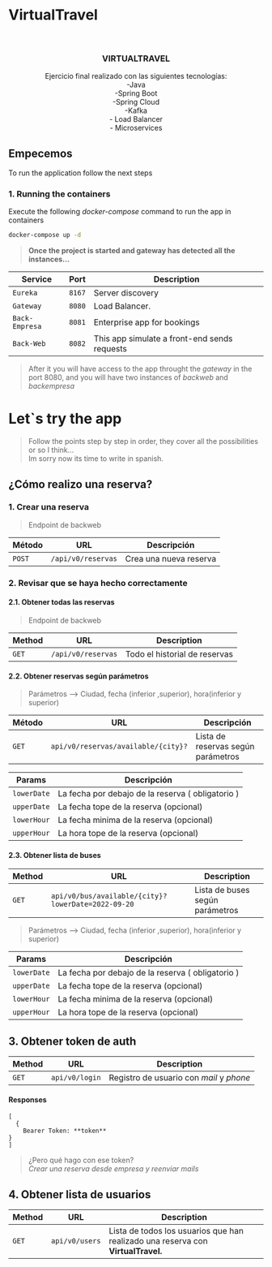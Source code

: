 # VirtualTravel

<br />
<div align="center">
  <h3 align="center">VIRTUALTRAVEL</h3>
  <p align="center">
Ejercicio final realizado con las siguientes tecnologías:<br/>
-Java
<br/>
-Spring Boot
<br/>
-Spring Cloud
<br/>
-Kafka
<br/>
- Load Balancer
<br/>
- Microservices
 </p>
</div>

## Empecemos
To run the application follow the next steps

### 1. Running the containers
Execute the following *docker-compose* command to run the app in containers
  ```sh
  docker-compose up -d
  ```
> **Once the project is started and gateway has detected all the instances...**

| Service   | Port                           | Description                             |
| -------- | ------------------------ | --------------------------------|
| `Eureka`    | `8167`|  Server discovery|
| `Gateway` | `8080`| Load Balancer.|
| `Back-Empresa` | `8081`| Enterprise app for bookings|
| `Back-Web` | `8082`| This app simulate a front-end sends requests|

> After it you will have  access to the app throught the *gateway* in the port 8080, and you will have two instances of *backweb* and *backempresa*

# Let`s try the app
> Follow the points step by step in order, they cover all the possibilities or so I think...<br/>
> Im sorry now its time to write in spanish.

## ¿Cómo realizo una reserva?

### 1. Crear una reserva
> Endpoint de backweb

| Método   | URL                                      | Descripción                              |
| -------- | ---------------------------------------- | ---------------------------------------- |
| `POST`    | `/api/v0/reservas`                      | Crea una nueva reserva                    |
### 2. Revisar que se haya hecho correctamente
#### 2.1. Obtener todas las reservas
> Endpoint de backweb

| Method   | URL                                      | Description                              |
| -------- | ---------------------------------------- | ---------------------------------------- |
| `GET`    | `/api/v0/reservas`         | Todo el historial de reservas        |
#### 2.2. Obtener reservas según parámetros
> Parámetros --> Ciudad, fecha (inferior ,superior), hora(inferior y superior)

| Método   | URL                                      | Descripción                              |
| -------- | ---------------------------------------- | ---------------------------------------- |
| `GET`    | `api/v0/reservas/available/{city}?`| Lista de reservas según parámetros|

| Params   | Descripción                               |
| -------- | ---------------------------------------- |
| `lowerDate`    | La fecha por debajo de la reserva ( obligatorio ) |
| `upperDate`    | La fecha tope de la reserva (opcional) |
| `lowerHour`    | La fecha minima de la reserva (opcional) |
| `upperHour`    | La hora tope de la reserva (opcional) |
#### 2.3. Obtener lista de buses

| Method   | URL                                      | Description                              |
| -------- | ---------------------------------------- | ---------------------------------------- |
| `GET`    | `api/v0/bus/available/{city}?lowerDate=2022-09-20`         | Lista de buses según parámetros         |
> Parámetros --> Ciudad, fecha (inferior ,superior), hora(inferior y superior)

| Params   | Descripción                               |
| -------- | ---------------------------------------- |
| `lowerDate`    | La fecha por debajo de la reserva ( obligatorio ) |
| `upperDate`    | La fecha tope de la reserva (opcional) |
| `lowerHour`    | La fecha minima de la reserva (opcional) |
| `upperHour`    | La hora tope de la reserva (opcional) |
## 3. Obtener token de auth

| Method   | URL                                      | Description                              |
| -------- | ---------------------------------------- | ---------------------------------------- |
| `GET`    | `api/v0/login`         | Registro de usuario con *mail* y *phone*
#### Responses
```
[
  {
    Bearer Token: **token**
}
]
```
> ¿Pero qué hago con ese token? <br/>
> *Crear una reserva desde empresa y reenviar mails*
>
## 4. Obtener lista de usuarios

| Method   | URL                                      | Description                              |
| -------- | ---------------------------------------- | ---------------------------------------- |
| `GET`    | `api/v0/users`         | Lista de todos los usuarios que han realizado una reserva con **VirtualTravel.**
```